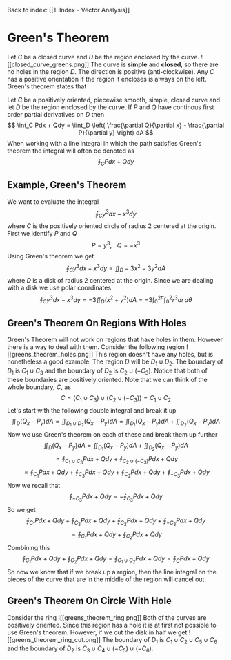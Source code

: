 Back to index:
[[1. Index - Vector Analysis]]

# Green's Theorem

Let $C$ be a closed curve and $D$ be the region enclosed by the curve.
![[closed_curve_greens.png]]
The curve is **simple** and **closed**, so there are no holes in the region $D$. The direction is positive (anti-clockwise). Any $C$ has a positive orientation if the region it encloses is always on the left. Green's theorem states that

Let $C$ be a positively oriented, piecewise smooth, simple, closed curve and let $D$ be the region enclosed by the curve. If $P$ and $Q$ have continous first order partial derivatives on $D$ then
$$ \int_C Pdx + Qdy = \iint_D \left( \frac{\partial Q}{\partial x} - \frac{\partial P}{\partial y} \right) dA $$
When working with a line integral in which the path satisfies Green's theorem the integral will often be denoted as
$$ \oint_C Pdx + Qdy $$

## Example, Green's Theorem

We want to evaluate the integral
$$ \oint_C y^3 dx - x^3 dy $$
where $C$ is the positively oriented circle of radius $2$ centered at the origin.  First we identify $P$ and $Q$
$$ P = y^3, \hspace{10pt} Q = -x^3 $$
Using Green's theorem we get
$$ \oint_C y^3 dx - x^3 dy = \iint_D -3x^2 - 3y^2 dA $$
where $D$ is a disk of radius 2 centered at the origin. Since we are dealing with a disk we use polar coordinates
$$ \oint_C y^3 dx - x^3 dy = -3 \iint_D (x^2 + y^2) dA = -3 \int_0^{2\pi} \int_0^2 r^3 dr\, d\theta $$




## Green's Theorem On Regions With Holes

Green's Theorem will not work on regions that have holes in them. However there is a way to deal with them. Consider the following region
![[greens_theorem_holes.png]]
This region doesn't have any holes, but is nonetheless a good example. The region $D$ will be $D_1 \cup D_2$. The boundary of $D_1$ is $C_1 \cup C_3$ and the boundary of $D_2$ is $C_2 \cup (-C_3)$. Notice that both of these boundaries are positively oriented. Note that we can think of the whole boundary, $C$, as
$$ C = (C_1 \cup C_3) \cup (C_2 \cup (-C_3)) = C_1 \cup C_2 $$
Let's start with the following double integral and break it up
$$ \iint_D (Q_x - P_y) dA = \iint_{D_1 \cup D_2} (Q_x - P_y) dA = \iint_{D_1} (Q_x - P_y) dA + \iint_{D_2} (Q_x - P_y) dA $$
Now we use Green's theorem on each of these and break them up further
$$ \iint_D (Q_x - P_y) dA = \iint_{D_1} (Q_x - P_y) dA + \iint_{D_2} (Q_x - P_y) dA $$
$$ = \oint_{C_1 \cup C_3} Pdx + Qdy + \oint_{C_2 \cup (-C_3)} Pdx + Qdy $$
$$ = \oint_{C_1} Pdx + Qdy + \oint_{C_3} Pdx + Qdy + \oint_{C_2} Pdx + Qdy + \oint_{-C_3} Pdx + Qdy $$
Now we recall that
$$ \oint_{-C_3} Pdx + Qdy = - \oint_{C_3} Pdx + Qdy $$
So we get
$$ \oint_{C_1} Pdx + Qdy + \oint_{C_3} Pdx + Qdy + \oint_{C_2} Pdx + Qdy + \oint_{-C_3} Pdx + Qdy $$
$$ = \oint_{C_1} Pdx + Qdy +\oint_{C_2} Pdx + Qdy $$
Combining this
$$ \oint_{C_1} Pdx + Qdy + \oint_{C_2} Pdx + Qdy = \oint_{C_1 \cup C_2} Pdx + Qdy = \oint_C Pdx + Qdy $$
So now we know that if we break up a region, then the line integral on the pieces of the curve that are in the middle of the region will cancel out. 

## Green's Theorem On Circle With Hole

Consider the ring
![[greens_theorem_ring.png]]
Both of the curves are positively oriented. Since this region has a hole it is at first not possible to use Green's theorem. However, if we cut the disk in half we get
![[greens_theorem_ring_cut.png]]
The boundary of $D_1$ is $C_1 \cup C_2 \cup C_5 \cup C_6$ and the boundary of $D_2$ is $C_3 \cup C_4 \cup (-C_5) \cup (-C_6)$. 